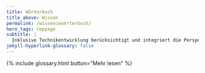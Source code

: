 ```yaml
---
title: Wörterbuch
title_above: Wissen
permalink: /wissen/woerterbuch/
hero_tags: toppage
subtitle: |
  Inklusive Technikentwicklung berücksichtigt und integriert die Perspektiven vieler unterschiedlicher Menschen. Inklusive Technikentwicklung gründet und bezieht sich auch auf relevante wissenschaftliche Konzepte und Diskurse. Diese wissenschaftlichen Grundlagen beeinflussen die praktische Gestaltung. Sie werden deshalb alltagssprachlich erklärt. Wenn Sie andere Sichtweisen haben, schreiben Sie diese gern an [intia@th-koeln.de](mailto:kontakt@intia.de)
jekyll-hyperlink-glossary: false
---
```


{% include glossary.html button="Mehr lesen" %}
